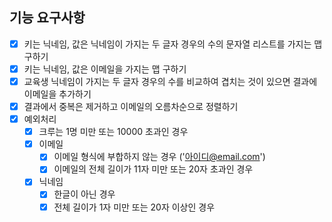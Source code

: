 ## 기능 요구사항

- [x] 키는 닉네임, 값은 닉네임이 가지는 두 글자 경우의 수의 문자열 리스트를 가지는 맵 구하기
- [x] 키는 닉네임, 값은 이메일을 가지는 맵 구하기
- [x] 교육생 닉네임이 가지는 두 글자 경우의 수를 비교하여 겹치는 것이 있으면 결과에 이메일을 추가하기
- [x] 결과에서 중복은 제거하고 이메일의 오름차순으로 정렬하기
- [x] 예외처리
    - [x] 크루는 1명 미만 또는 10000 초과인 경우
    - [x] 이메일
        - [x] 이메일 형식에 부합하지 않는 경우 ('아이디@email.com')
        - [x] 이메일의 전체 길이가 11자 미만 또는 20자 초과인 경우
    - [x] 닉네임
        - [x] 한글이 아닌 경우
        - [x] 전체 길이가 1자 미만 또는 20자 이상인 경우